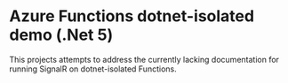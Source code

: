 # Azure Functions dotnet-isolated demo (.Net 5)
This projects attempts to address the currently lacking documentation for running SignalR on dotnet-isolated Functions.

